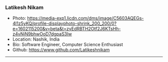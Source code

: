 ### Latikesh Nikam
- Photo: https://media-exp1.licdn.com/dms/image/C5603AQEGs-4l1z5yKQ/profile-displayphoto-shrink_200_200/0?e=1602115200&v=beta&t=zyEdRBTH2Otf2J6KTsHh-z4vNjN9bhwOoD7dgpaS3Iw
- Location: Nashik, India
- Bio: Software Engineer, Computer Science Enthusiast
- Github: https://www.github.com/Latikeshnikam
***
